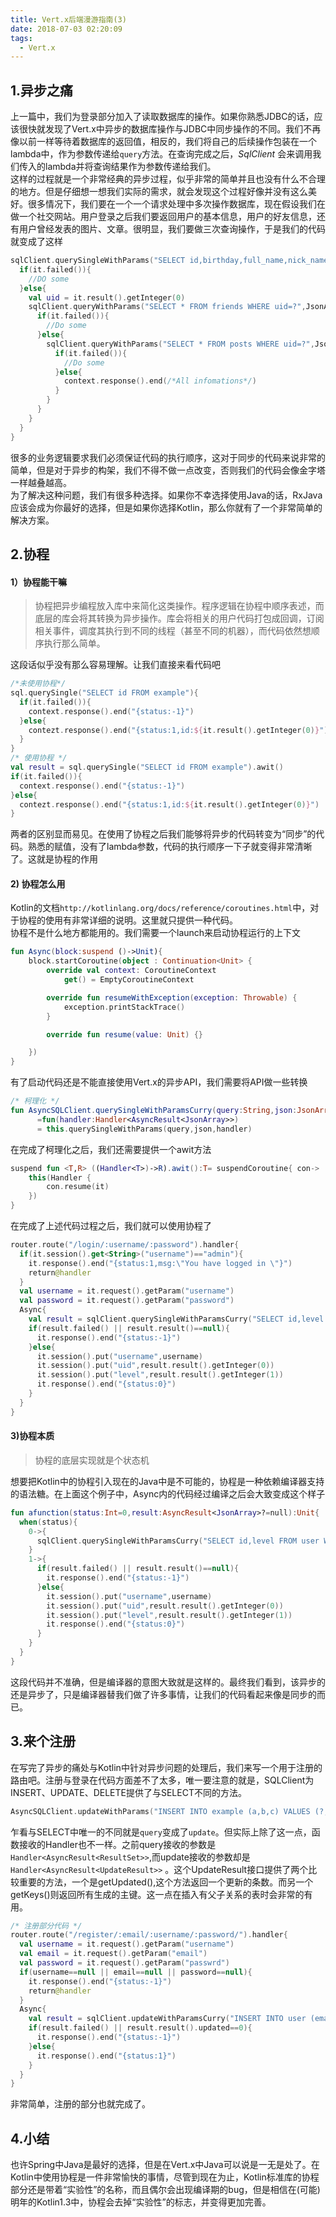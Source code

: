 ```yaml
---
title: Vert.x后端漫游指南(3)
date: 2018-07-03 02:20:09
tags:
  - Vert.x
---
```


## **1.异步之痛**
上一篇中，我们为登录部分加入了读取数据库的操作。如果你熟悉JDBC的话，应该很快就发现了Vert.x中异步的数据库操作与JDBC中同步操作的不同。我们不再像以前一样等待着数据库的返回值，相反的，我们将自己的后续操作包装在一个lambda中，作为参数传递给`query`方法。在查询完成之后，_SqlClient_ 会来调用我们传入的lambda并将查询结果作为参数传递给我们。  
这样的过程就是一个非常经典的异步过程，似乎非常的简单并且也没有什么不合理的地方。但是仔细想一想我们实际的需求，就会发现这个过程好像并没有这么美好。很多情况下，我们要在一个一个请求处理中多次操作数据库，现在假设我们在做一个社交网站。用户登录之后我们要返回用户的基本信息，用户的好友信息，还有用户曾经发表的图片、文章。很明显，我们要做三次查询操作，于是我们的代码就变成了这样
```Kotlin
sqlClient.querySingleWithParams("SELECT id,birthday,full_name,nick_name,email FROM user WHERE uname=? and pwd=?",JsonArray(uname,pwd)){
  if(it.failed()){
    //DO some
  }else{
    val uid = it.result().getInteger(0)
    sqlClient.queryWithParams("SELECT * FROM friends WHERE uid=?",JsonArray(uid)){
      if(it.failed()){
        //Do some
      }else{
        sqlClient.queryWithParams("SELECT * FROM posts WHERE uid=?",JsonArray(uid)){
          if(it.failed()){
            //Do some
          }else{
            context.response().end(/*All infomations*/)
          }
        }
      }
    }
  }
}
```
很多的业务逻辑要求我们必须保证代码的执行顺序，这对于同步的代码来说非常的简单，但是对于异步的构架，我们不得不做一点改变，否则我们的代码会像金字塔一样越叠越高。  
为了解决这种问题，我们有很多种选择。如果你不幸选择使用Java的话，RxJava应该会成为你最好的选择，但是如果你选择Kotlin，那么你就有了一个非常简单的解决方案。
## **2.协程**
#### 1）协程能干嘛
>协程把异步编程放入库中来简化这类操作。程序逻辑在协程中顺序表述，而底层的库会将其转换为异步操作。库会将相关的用户代码打包成回调，订阅相关事件，调度其执行到不同的线程（甚至不同的机器），而代码依然想顺序执行那么简单。

这段话似乎没有那么容易理解。让我们直接来看代码吧
```Kotlin
/*未使用协程*/
sql.querySingle("SELECT id FROM example"){
  if(it.failed()){
    context.response().end("{status:-1}")
  }else{
    contezt.response().end("{status:1,id:${it.result().getInteger(0)}")
  }
}
/* 使用协程 */
val result = sql.querySingle("SELECT id FROM example").awit()
if(it.failed()){
  context.response().end("{status:-1}")
}else{
  contezt.response().end("{status:1,id:${it.result().getInteger(0)}")
}
```
两者的区别显而易见。在使用了协程之后我们能够将异步的代码转变为“同步”的代码。熟悉的赋值，没有了lambda参数，代码的执行顺序一下子就变得非常清晰了。这就是协程的作用
#### 2) 协程怎么用
Kotlin的文档`http://kotlinlang.org/docs/reference/coroutines.html`中，对于协程的使用有非常详细的说明。这里就只提供一种代码。  
协程不是什么地方都能用的。我们需要一个launch来启动协程运行的上下文
```Kotlin
fun Async(block:suspend ()->Unit){
    block.startCoroutine(object : Continuation<Unit> {
        override val context: CoroutineContext
            get() = EmptyCoroutineContext

        override fun resumeWithException(exception: Throwable) {
            exception.printStackTrace()
        }

        override fun resume(value: Unit) {}

    })
}
```
有了启动代码还是不能直接使用Vert.x的异步API，我们需要将API做一些转换
```Kotlin
/* 柯理化 */
fun AsyncSQLClient.querySingleWithParamsCurry(query:String,json:JsonArray)
      =fun(handler:Handler<AsyncResult<JsonArray>>)
      = this.querySingleWithParams(query,json,handler)
```
在完成了柯理化之后，我们还需要提供一个awit方法
```Kotlin
suspend fun <T,R> ((Handler<T>)->R).awit():T= suspendCoroutine{ con->
    this(Handler {
        con.resume(it)
    })
}
```
在完成了上述代码过程之后，我们就可以使用协程了
```Kotlin
router.route("/login/:username/:password").handler{
  if(it.session().get<String>("username")=="admin"){
    it.response().end("{status:1,msg:\"You have logged in \"}")
    return@handler
  }
  val username = it.request().getParam("username")
  val password = it.request().getParam("password")
  Async{
    val result = sqlClient.querySingleWithParamsCurry("SELECT id,level FROM user WHERE username=? and password=?",JsonArray(username,password)).awit()
    if(result.failed() || result.result()==null){
      it.response().end("{status:-1}")
    }else{
      it.session().put("username",username)
      it.session().put("uid",result.result().getInteger(0))
      it.session().put("level",result.result().getInteger(1))
      it.response().end("{status:0}")
    }
  }
}
```
#### 3)协程本质
>协程的底层实现就是个状态机

想要把Kotlin中的协程引入现在的Java中是不可能的，协程是一种依赖编译器支持的语法糖。在上面这个例子中，Async内的代码经过编译之后会大致变成这个样子
```Kotlin
fun afunction(status:Int=0,result:AsyncResult<JsonArray>?=null):Unit{
  when(status){
    0->{
      sqlClient.querySingleWithParamsCurry("SELECT id,level FROM user WHERE username=? and password=?",JsonArray(username,password))({afunction(1,it)})
    }
    1->{
      if(result.failed() || result.result()==null){
        it.response().end("{status:-1}")
      }else{
        it.session().put("username",username)
        it.session().put("uid",result.result().getInteger(0))
        it.session().put("level",result.result().getInteger(1))
        it.response().end("{status:0}")
      }
    }
  }
}
```
这段代码并不准确，但是编译器的意图大致就是这样的。最终我们看到，该异步的还是异步了，只是编译器替我们做了许多事情，让我们的代码看起来像是同步的而已。

## **3.来个注册**
在写完了异步的痛处与Kotlin中针对异步问题的处理后，我们来写一个用于注册的路由吧。注册与登录在代码方面差不了太多，唯一要注意的就是，SQLClient为INSERT、UPDATE、DELETE提供了与SELECT不同的方法。
```Kotlin
AsyncSQLClient.updateWithParams("INSERT INTO example (a,b,c) VALUES (?,?,?)",JsonArray(a,b,c)){/* Do some */}
```
乍看与SELECT中唯一的不同就是`query`变成了`update`。但实际上除了这一点，函数接收的Handler也不一样。之前query接收的参数是`Handler<AsyncResult<ResultSet>>`,而update接收的参数却是 `Handler<AsyncResult<UpdateResult>>` 。这个UpdateResult接口提供了两个比较重要的方法，一个是getUpdated(),这个方法返回一个更新的条数。而另一个getKeys()则返回所有生成的主键。这一点在插入有父子关系的表时会非常的有用。
```Kotlin
/* 注册部分代码 */
router.route("/register/:email/:username/:password/").handler{
  val username = it.request().getParam("username")
  val email = it.request().getParam("email")
  val password = it.request().getParam("passwrd")
  if(username==null || email==null || password==null){
    it.response().end("{status:-1}")
    return@handler
  }
  Async{
    val result = sqlClient.updateWithParamsCurry("INSERT INTO user (email,username,password) VALUES (?,?,?)",JsonArray(email,username,password)).awit()
    if(result.failed() || result.result().updated==0){
      it.response().end("{status:-1}")
    }else{
      it.response().end("{status:1}")
    }
  }
}
```
非常简单，注册的部分也就完成了。

## **4.小结**
也许Spring中Java是最好的选择，但是在Vert.x中Java可以说是一无是处了。在Kotlin中使用协程是一件非常愉快的事情，尽管到现在为止，Kotlin标准库的协程部分还是带着“实验性”的名称，而且偶尔会出现编译期的bug，但是相信在(可能)明年的Kotlin1.3中，协程会去掉“实验性”的标志，并变得更加完善。

